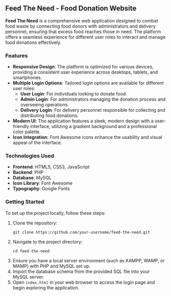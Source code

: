 
## Feed The Need - Food Donation Website

**Feed The Need** is a comprehensive web application designed to combat food waste by connecting food donors with administrators and delivery personnel, ensuring that excess food reaches those in need. The platform offers a seamless experience for different user roles to interact and manage food donations effectively.

### Features

- **Responsive Design**: The platform is optimized for various devices, providing a consistent user experience across desktops, tablets, and smartphones.
- **Multiple Login Options**: Tailored login options are available for different user roles:
  - **User Login**: For individuals looking to donate food.
  - **Admin Login**: For administrators managing the donation process and overseeing operations.
  - **Delivery Login**: For delivery personnel responsible for collecting and distributing food donations.
- **Modern UI**: The application features a sleek, modern design with a user-friendly interface, utilizing a gradient background and a professional color palette.
- **Icon Integration**: Font Awesome icons enhance the usability and visual appeal of the interface.

### Technologies Used

- **Frontend**: HTML5, CSS3, JavaScript
- **Backend**: PHP
- **Database**: MySQL
- **Icon Library**: Font Awesome
- **Typography**: Google Fonts

### Getting Started

To set up the project locally, follow these steps:

1. Clone the repository:
   ```
   git clone https://github.com/your-username/feed-the-need.git
   ```
2. Navigate to the project directory:
   ```
   cd feed-the-need
   ```
3. Ensure you have a local server environment (such as XAMPP, WAMP, or MAMP) with PHP and MySQL set up.
4. Import the database schema from the provided SQL file into your MySQL server.
5. Open `index.html` in your web browser to access the login page and begin exploring the application.
